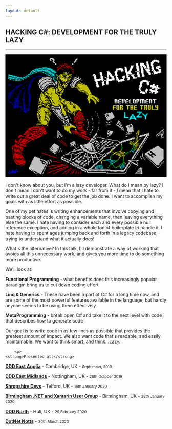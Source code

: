 ```yaml
---
layout: default
---
```


<div class="pagepanel down_arrow white">
  <div class="center">
    <h2>HACKING C#: DEVELOPMENT FOR THE TRULY LAZY</h2>
    <hr>
		<img src="/Content/img/hacking-csharp-large.png">
		
<p>I don't know about you, but I'm a lazy developer. What do I mean by lazy? I don't mean I don't want to do my work - far from it - I mean that I hate to write out a great deal of code to get the job done. I want to accomplish my goals with as little effort as possible.</p>

<p>One of my pet hates is writing enhancements that involve copying and pasting blocks of code, changing a variable name, then leaving everything else the same. I hate having to consider each and every possible null reference exception, and adding in a whole ton of boilerplate to handle it. I hate having to spent ages jumping back and forth in a legacy codebase, trying to understand what it actually does!</p>

<p>What's the alternative? In this talk, I'll demonstrate a way of working that avoids all this unnecessary work, and gives you more time to do something more productive.</p>

<p>We'll look at:</p>
<p><strong>Functional Programming</strong> - what benefits does this increasingly popular paradigm bring us to cut down coding effort</p>
<p><strong>Linq & Generics</strong> - These have been a part of C# for a long time now, and are some of the most powerful features available in the language, but hardly anyone seems to be using them effectively</p>
<p><strong>MetaProgramming</strong> - break open C# and take it to the next level with code that describes how to generate code</p>

<p>Our goal is to write code in as few lines as possible that provides the greatest amount of impact. We also want code that's readable, and easily maintainable. We want to think smart, and think...Lazy.</p>
		
		<p>
	<strong>Presented at:</strong>
</p>

<p><strong><a href="https://www.dddeastanglia.com/">DDD East Anglia</a></strong> - Cambridge, UK - <small>September, 2019</small></p>
<p><strong><a href="https://www.dddeastmidlands.com/">DDD East Midlands</a></strong> - Nottingham, UK - <small>26th October 2019</small></p>
<p><strong><a href="https://shropshiredevs.co.uk/">Shropshire Devs</a></strong> - Telford, UK - <small>16th January 2020</small></p>
<p><strong><a href="https://www.meetup.com/Birmingham-DotNet-And-Xamarin-User-Group/events/265178106/">Birmingham .NET and Xamarin User Group</a></strong> - Birmingham, UK - <small>28th January 2020</small></p>
<p><strong><a href="https://www.dddnorth.co.uk/">DDD North</a></strong> - Hull, UK - <small>29 February 2020</small></p>
<p><strong><a href="https://www.meetup.com/dotnetnotts/events/269642073/">DotNet Notts</a></strong> - <small>30th March 2020</small></p>
  
  </div>
</div>